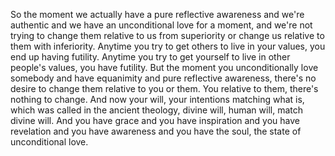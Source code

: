  So the moment we actually have a pure reflective awareness and we're authentic and we have an unconditional love for a moment, and we're not trying to change them relative to us from superiority or change us relative to them with inferiority. Anytime you try to get others to live in your values, you end up having futility. Anytime you try to get yourself to live in other people's values, you have futility. But the moment you unconditionally love somebody and have equanimity and pure reflective awareness, there's no desire to change them relative to you or them. You relative to them, there's nothing to change. And now your will, your intentions matching what is, which was called in the ancient theology, divine will, human will, match divine will. And you have grace and you have inspiration and you have revelation and you have awareness and you have the soul, the state of unconditional love.